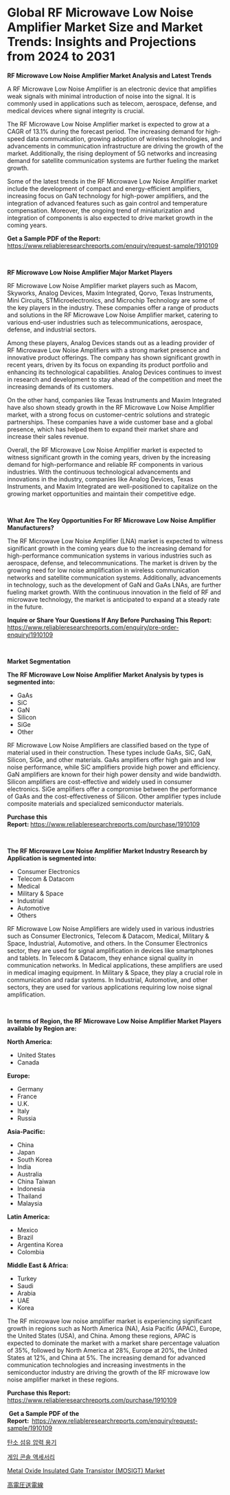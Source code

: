<p><h1>Global RF Microwave Low Noise Amplifier Market Size and Market Trends: Insights and Projections from 2024 to 2031</h1></p><p><strong>RF Microwave Low Noise Amplifier Market Analysis and Latest Trends</strong></p>
<p><p>A RF Microwave Low Noise Amplifier is an electronic device that amplifies weak signals with minimal introduction of noise into the signal. It is commonly used in applications such as telecom, aerospace, defense, and medical devices where signal integrity is crucial.</p><p>The RF Microwave Low Noise Amplifier market is expected to grow at a CAGR of 13.1% during the forecast period. The increasing demand for high-speed data communication, growing adoption of wireless technologies, and advancements in communication infrastructure are driving the growth of the market. Additionally, the rising deployment of 5G networks and increasing demand for satellite communication systems are further fueling the market growth.</p><p>Some of the latest trends in the RF Microwave Low Noise Amplifier market include the development of compact and energy-efficient amplifiers, increasing focus on GaN technology for high-power amplifiers, and the integration of advanced features such as gain control and temperature compensation. Moreover, the ongoing trend of miniaturization and integration of components is also expected to drive market growth in the coming years.</p></p>
<p><strong>Get a Sample PDF of the Report:&nbsp;</strong> <a href="https://www.reliableresearchreports.com/enquiry/request-sample/1910109">https://www.reliableresearchreports.com/enquiry/request-sample/1910109</a></p>
<p>&nbsp;</p>
<p><strong>RF Microwave Low Noise Amplifier Major Market Players</strong></p>
<p><p>RF Microwave Low Noise Amplifier market players such as Macom, Skyworks, Analog Devices, Maxim Integrated, Qorvo, Texas Instruments, Mini Circuits, STMicroelectronics, and Microchip Technology are some of the key players in the industry. These companies offer a range of products and solutions in the RF Microwave Low Noise Amplifier market, catering to various end-user industries such as telecommunications, aerospace, defense, and industrial sectors.</p><p>Among these players, Analog Devices stands out as a leading provider of RF Microwave Low Noise Amplifiers with a strong market presence and innovative product offerings. The company has shown significant growth in recent years, driven by its focus on expanding its product portfolio and enhancing its technological capabilities. Analog Devices continues to invest in research and development to stay ahead of the competition and meet the increasing demands of its customers.</p><p>On the other hand, companies like Texas Instruments and Maxim Integrated have also shown steady growth in the RF Microwave Low Noise Amplifier market, with a strong focus on customer-centric solutions and strategic partnerships. These companies have a wide customer base and a global presence, which has helped them to expand their market share and increase their sales revenue.</p><p>Overall, the RF Microwave Low Noise Amplifier market is expected to witness significant growth in the coming years, driven by the increasing demand for high-performance and reliable RF components in various industries. With the continuous technological advancements and innovations in the industry, companies like Analog Devices, Texas Instruments, and Maxim Integrated are well-positioned to capitalize on the growing market opportunities and maintain their competitive edge.</p></p>
<p>&nbsp;</p>
<p><strong>What Are The Key Opportunities For RF Microwave Low Noise Amplifier Manufacturers?</strong></p>
<p><p>The RF Microwave Low Noise Amplifier (LNA) market is expected to witness significant growth in the coming years due to the increasing demand for high-performance communication systems in various industries such as aerospace, defense, and telecommunications. The market is driven by the growing need for low noise amplification in wireless communication networks and satellite communication systems. Additionally, advancements in technology, such as the development of GaN and GaAs LNAs, are further fueling market growth. With the continuous innovation in the field of RF and microwave technology, the market is anticipated to expand at a steady rate in the future.</p></p>
<p><strong>Inquire or Share Your Questions If Any Before Purchasing This Report:</strong> <a href="https://www.reliableresearchreports.com/enquiry/pre-order-enquiry/1910109">https://www.reliableresearchreports.com/enquiry/pre-order-enquiry/1910109</a></p>
<p>&nbsp;</p>
<p><strong>Market Segmentation</strong></p>
<p><strong>The RF Microwave Low Noise Amplifier Market Analysis by types is segmented into:</strong></p>
<p><ul><li>GaAs</li><li>SiC</li><li>GaN</li><li>Silicon</li><li>SiGe</li><li>Other</li></ul></p>
<p><p>RF Microwave Low Noise Amplifiers are classified based on the type of material used in their construction. These types include GaAs, SiC, GaN, Silicon, SiGe, and other materials. GaAs amplifiers offer high gain and low noise performance, while SiC amplifiers provide high power and efficiency. GaN amplifiers are known for their high power density and wide bandwidth. Silicon amplifiers are cost-effective and widely used in consumer electronics. SiGe amplifiers offer a compromise between the performance of GaAs and the cost-effectiveness of Silicon. Other amplifier types include composite materials and specialized semiconductor materials.</p></p>
<p><strong>Purchase this Report:&nbsp;</strong><a href="https://www.reliableresearchreports.com/purchase/1910109">https://www.reliableresearchreports.com/purchase/1910109</a></p>
<p>&nbsp;</p>
<p><strong>The RF Microwave Low Noise Amplifier Market Industry Research by Application is segmented into:</strong></p>
<p><ul><li>Consumer Electronics</li><li>Telecom & Datacom</li><li>Medical</li><li>Military & Space</li><li>Industrial</li><li>Automotive</li><li>Others</li></ul></p>
<p><p>RF Microwave Low Noise Amplifiers are widely used in various industries such as Consumer Electronics, Telecom & Datacom, Medical, Military & Space, Industrial, Automotive, and others. In the Consumer Electronics sector, they are used for signal amplification in devices like smartphones and tablets. In Telecom & Datacom, they enhance signal quality in communication networks. In Medical applications, these amplifiers are used in medical imaging equipment. In Military & Space, they play a crucial role in communication and radar systems. In Industrial, Automotive, and other sectors, they are used for various applications requiring low noise signal amplification.</p></p>
<p>&nbsp;</p>
<p><strong>In terms of Region, the RF Microwave Low Noise Amplifier Market Players available by Region are:</strong></p>
<p>
    <p> <strong> North America: </strong>
        <ul>
            <li>United States</li>
            <li>Canada</li>
        </ul>
        </p> 
    <p> <strong> Europe: </strong>
        <ul>
            <li>Germany</li>
            <li>France</li>
            <li>U.K.</li>
            <li>Italy</li>
            <li>Russia</li>
        </ul>
        </p> 
    <p> <strong> Asia-Pacific: </strong>
        <ul>
            <li>China</li>
            <li>Japan</li>
            <li>South Korea</li>
            <li>India</li>
            <li>Australia</li>
            <li>China Taiwan</li>
            <li>Indonesia</li>
            <li>Thailand</li>
            <li>Malaysia</li>
        </ul>
        </p> 
    <p> <strong> Latin America: </strong>
        <ul>
            <li>Mexico</li>
            <li>Brazil</li>
            <li>Argentina Korea</li>
            <li>Colombia</li>
        </ul>
        </p> 
    <p> <strong> Middle East & Africa: </strong>
        <ul>
            <li>Turkey</li>
            <li>Saudi</li>
            <li>Arabia</li>
            <li>UAE</li>
            <li>Korea</li>
        </ul>
    </p>
    </p>
<p><p>The RF microwave low noise amplifier market is experiencing significant growth in regions such as North America (NA), Asia Pacific (APAC), Europe, the United States (USA), and China. Among these regions, APAC is expected to dominate the market with a market share percentage valuation of 35%, followed by North America at 28%, Europe at 20%, the United States at 12%, and China at 5%. The increasing demand for advanced communication technologies and increasing investments in the semiconductor industry are driving the growth of the RF microwave low noise amplifier market in these regions.</p></p>
<p><strong>Purchase this Report: </strong><a href="https://www.reliableresearchreports.com/purchase/1910109">https://www.reliableresearchreports.com/purchase/1910109</a></p>
<p>&nbsp;<strong>Get a Sample PDF of the Report:&nbsp;&nbsp;</strong><a href="https://www.reliableresearchreports.com/enquiry/request-sample/1910109">https://www.reliableresearchreports.com/enquiry/request-sample/1910109</a></p>
<p><strong></strong></p>
<p><p><a href="https://github.com/sammyUltyylrich9067856/Market-Research-Report-List-1/blob/main/301015313030.md">탄소 섬유 압력 용기</a></p><p><a href="https://github.com/Elenrrera7685/Market-Research-Report-List-1/blob/main/288652613029.md">게임 콘솔 액세서리</a></p><p><a href="https://github.com/Whitneyboyettebo9kiw7yr13/Market-Research-Report-List-1/blob/main/metal-oxide-insulated-gate-transistor-mosigt-market.md">Metal Oxide Insulated Gate Transistor (MOSIGT) Market</a></p><p><a href="https://github.com/ReyesKohler20231/Market-Research-Report-List-1/blob/main/116183414002.md">高電圧送電線</a></p></p>